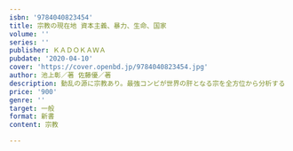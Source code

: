 ```yaml
---
isbn: '9784040823454'
title: 宗教の現在地 資本主義、暴力、生命、国家
volume: ''
series: ''
publisher: ＫＡＤＯＫＡＷＡ
pubdate: '2020-04-10'
cover: 'https://cover.openbd.jp/9784040823454.jpg'
author: 池上彰／著 佐藤優／著
description: 動乱の源に宗教あり。最強コンビが世界の肝となる宗を全方位から分析する
price: '900'
genre: ''
target: 一般
format: 新書
content: 宗教

---
```

